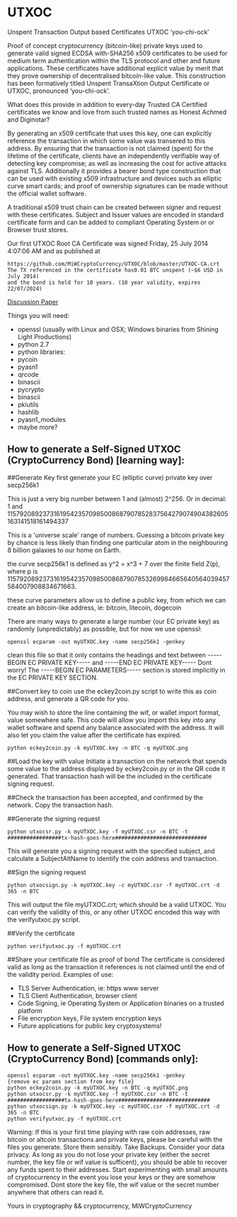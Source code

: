 UTXOC
=====

Unspent Transaction Output based Certificates UTXOC ‘you-chi-ock’

Proof of concept cryptocurrency (bitcoin-like) private keys used to generate valid
signed ECDSA with-SHA256 x509 certificates to be used for medium term
authentication within the TLS protocol and other and future applications. These
certificates have additional explicit value by merit that they prove ownership of
decentralised bitcoin-like value. This construction has been formatively titled
Unspent TransaXtion Output Certificate or UTXOC, pronounced ‘you-chi-ock’.


What does this provide in addition to
every-day Trusted CA Certified certificates
we know and love from such trusted
names as Honest Achmed and Diginotar?


By generating an x509 certificate that uses this key, one can
explicitly reference the transaction in which some value was transered to this
address. By ensuring that the transaction is not claimed (spent) for the lifetime
of the certificate, clients have an independently verifiable way of detecting key
compromise; as well as increasing the cost for active attacks against TLS.
Additionally it provides a bearer bond type construction that can be used with
existing x509 infrastructure and devices such as elliptic curve smart cards; and
proof of ownership signatures can be made without the official wallet software.

A traditional x509 trust chain can be created between signer and request with these certificates.
Subject and Issuer values are encoded in standard certificate form and can be added to compliant
Operating System or or Browser trust stores.


Our first UTXOC Root CA Certificate was signed Friday, 25 July 2014 4:07:06 AM and as published at
```
https://github.com/MiWCryptoCurrency/UTXOC/blob/master/UTXOC-CA.crt
The TX referenced in the certificate has0.01 BTC unspent (~$6 USD in July 2014)
and the bond is held for 10 years. (10 year validity, expires 22/07/2024)
```

[Discussion Paper](https://github.com/MiWCryptoCurrency/UTXOC/blob/master/UTXOCv1.pdf?raw=true)

Things you will need:
* openssl (usually with Linux and OSX; Windows binaries from Shining Light Productions)
* python 2.7
* python libraries:
* pycoin
* pyasn1
* qrcode
* binascii
* pycrypto
* binascii
* pkiutils
* hashlib
* pyasn1\_modules
* maybe more?

How to generate a Self-Signed UTXOC (CryptoCurrency Bond) [learning way]:
-----------------------------------------------------------------------------

##Generate Key
first generate your EC (elliptic curve) private key over secp256k1

This is just a very big number between 1 and (almost) 2^256.
Or in decimal:
1 and 115792089237316195423570985008687907852837564279074904382605163141518161494337

This is a 'universe scale' range of numbers.
Guessing a bitcoin private key by chance is less likely than finding one particular atom in the 
neighbouring 8 billion galaxies to our home on Earth.

the curve secp256k1 is defined as y^2 = x^3 + 7 over the finite field Z(p), where p
is 115792089237316195423570985008687907853269984665640564039457584007908834671663.

these curve parameters allow us to define a public key, from which we can create an bitcoin-like address,
ie: bitcoin, litecoin, dogecoin

There are many ways to generate a large number (our EC private key) as randomly (unpredictably) as possible,
but for now we use openssl:
```
openssl ecparam -out myUTXOC.key -name secp256k1 -genkey
```
clean this file so that it only contains the headings and text between 
-----BEGIN EC PRIVATE KEY----- and -----END EC PRIVATE KEY-----
Dont worry! The -----BEGIN EC PARAMETERS----- section is stored implicitly in the EC PRIVATE KEY SECTION.

##Convert key to coin
use the eckey2coin.py script to write this as coin address, and generate a QR code for you.

You may wish to store the line containing the wif, or wallet import format, value somewhere safe.
This code will allow you import this key into any wallet software and spend any balance associated with the address.
It will also let you claim the value after the certificate has expired.
```
python eckey2coin.py -k myUTXOC.key -n BTC -q myUTXOC.png
```
##Load the key with value
Initiate a transaction on the network that spends some value to the address displayed by eckey2coin.py or in the QR code it generated.
That transaction hash will be the included in the certificate signing request.

##Check the transaction has been accepted, and confirmed by the network.
Copy the transaction hash.

##Generate the signing request
```
python utxocsr.py -k myUTXOC.key -f myUTXOC.csr -n BTC -t #################tx-hash-goes-here#############################
```

This will generate you a signing request with the specified subject, and calculate a SubjectAltName to identify the coin address
and transaction.

##Sign the signing request
```
python utxocsign.py -k myUTXOC.key -c myUTXOC.csr -f myUTXOC.crt -d 365 -n BTC
```
This will output the file myUTXOC.crt; which should be a valid UTXOC. You can verify the validity of this, or any other UTXOC encoded
this way with the verifyutxoc.py script.

##Verify the certificate
```
python verifyutxoc.py -f myUTXOC.crt
```
##Share your certificate file as proof of bond
The certificate is considered valid as long as the transaction it references is not claimed until the end of the validity period.
Examples of use:
* TLS Server Authentication, ie: https www server
* TLS Client Authentication, browser client
* Code Signing, ie Operating System or Application binaries on a trusted platform
* File encryption keys, File system encryption keys
* Future applications for public key cryptosystems!

How to generate a Self-Signed UTXOC (CryptoCurrency Bond) [commands only]:
---------------------------------------------------------------------------
```
openssl ecparam -out myUTXOC.key -name secp256k1 -genkey 
{remove ec params section from key file}
python eckey2coin.py -k myUTXOC.key -n BTC -q myUTXOC.png
python utxocsr.py -k myUTXOC.key -f myUTXOC.csr -n BTC -t ##################tx-hash-goes-here#############################
python utxocsign.py -k myUTXOC.key -c myUTXOC.csr -f myUTXOC.crt -d 365 -n BTC
python verifyutxoc.py -f myUTXOC.crt
```



Warning:
If this is your first time playing with raw coin addresses, raw bitcoin or altcoin transactions and private keys, please be careful
with the files you generate. Store them sensibly. Take Backups. Consider your data privacy.
As long as you do not lose your private key (either the secret number, the key file or wif value is sufficent), you should be able to 
recover any funds spent to their addresses.
Start experimenting with small amounts of cryptocurrency in the event you lose your keys or they are somehow compromised.
Dont store the key file, the wif value or the secret number anywhere that others can read it.

Yours in cryptography && cryptocurrency,
MiWCryptoCurrency
